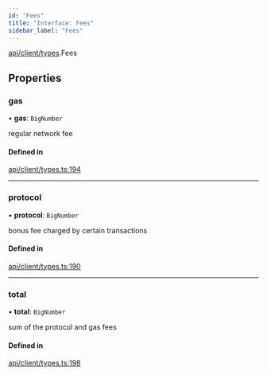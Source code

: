 ```yaml
---
id: "Fees"
title: "Interface: Fees"
sidebar_label: "Fees"
---
```


[api/client/types](../../../../../modules/API/Client/Types/Types.md).Fees

## Properties

### gas

• **gas**: `BigNumber`

regular network fee

#### Defined in

[api/client/types.ts:194](https://github.com/PolymeshAssociation/polymesh-sdk/blob/5b946f904/src/api/client/types.ts#L194)

___

### protocol

• **protocol**: `BigNumber`

bonus fee charged by certain transactions

#### Defined in

[api/client/types.ts:190](https://github.com/PolymeshAssociation/polymesh-sdk/blob/5b946f904/src/api/client/types.ts#L190)

___

### total

• **total**: `BigNumber`

sum of the protocol and gas fees

#### Defined in

[api/client/types.ts:198](https://github.com/PolymeshAssociation/polymesh-sdk/blob/5b946f904/src/api/client/types.ts#L198)
